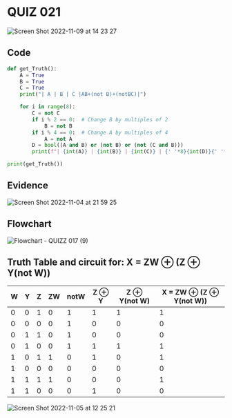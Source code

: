 # QUIZ 021

![Screen Shot 2022-11-09 at 14 23 27](https://user-images.githubusercontent.com/111819437/200745804-bfb1c236-a99f-4da6-bc34-c1e07e222172.png)


## Code
```.py
def get_Truth():
    A = True
    B = True
    C = True
    print("| A | B | C |AB+(not B)+(notBC)|")

    for i in range(8):
        C = not C
        if i % 2 == 0:  # Change B by multiples of 2
            B = not B
        if i % 4 == 0:  # Change A by multiples of 4
            A = not A
        D = bool((A and B) or (not B) or (not (C and B)))
        print(f"| {int(A)} | {int(B)} | {int(C)} | {' '*8}{int(D)}{' '*8}|")

print(get_Truth())
```
## Evidence
![Screen Shot 2022-11-04 at 21 59 25](https://user-images.githubusercontent.com/111819437/199978705-ff4866f9-5a29-419d-8f05-28f24b22f553.png)


## Flowchart
![Flowchart - QUIZZ 017 (9)](https://user-images.githubusercontent.com/111819437/200097837-82c9751e-6862-4130-b8d0-68c7015f22b3.png)


## Truth Table and circuit for: X = ZW ⊕ (Z ⊕ Y(not W))

| W 	| Y 	| Z 	| ZW 	| notW 	| Z ⊕ Y 	| Z ⊕ Y(not W) 	| X = ZW ⊕ (Z ⊕ Y(not W)) 	|
|---	|---	|---	|----	|------	|-------	|--------------	|-------------------------	|
| 0 	| 0 	| 1 	| 0  	| 1    	| 1     	| 1            	| 1                       	|
| 0 	| 0 	| 0 	| 0  	| 1    	| 0     	| 0            	| 0                       	|
| 0 	| 1 	| 1 	| 0  	| 1    	| 0     	| 0            	| 0                       	|
| 0 	| 1 	| 0 	| 0  	| 1    	| 1     	| 1            	| 1                       	|
| 1 	| 0 	| 1 	| 1  	| 0    	| 1     	| 0            	| 1                       	|
| 1 	| 0 	| 0 	| 0  	| 0    	| 0     	| 0            	| 0                       	|
| 1 	| 1 	| 1 	| 1  	| 0    	| 0     	| 0            	| 1                       	|
| 1 	| 1 	| 0 	| 0  	| 0    	| 1     	| 0            	| 0                       	|

![Screen Shot 2022-11-05 at 12 25 21](https://user-images.githubusercontent.com/111819437/200098908-42fee63b-86cc-481b-87a8-4f36dd943b53.png)


